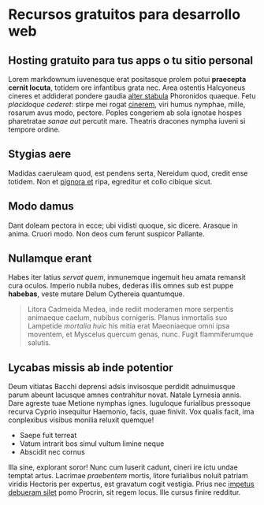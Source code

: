 # Recursos gratuitos para desarrollo web

## Hosting gratuito para tus apps o tu sitio personal

Lorem markdownum iuvenesque erat positasque prolem potui **praecepta cernit
locuta**, totidem ore infantibus grata nec. Area ostentis Halcyoneus cineres et
addiderat pondere gaudia [alter stabula](http://ut.org/factaveneratus.aspx)
Phoronidos quaeque. Fetu *placidoque cederet*: stirpe mei rogat
[cinerem](http://www.varioserpentis.com/silvae.php), viri humus nymphae, mille,
rosarum avus modo, pectore. Poples congeriem ab sola ignotae hospes pharetratae
*sanae aut* percutit mare. Theatris dracones nympha iuveni si tempore ordine.

## Stygias aere

Madidas caeruleam quod, est pendens serta, Nereidum quod, credit ense totidem.
Non et [pignora et](http://pulcherrime.net/inquithac.html) ripa, egreditur et
collo cibique sicut.

## Modo damus

Dant doleam pectora in ecce; ubi vidisti quoque, sic dicere. Arasque in anima.
Cruori modo. Non deos cum ferunt suspicor Pallante.

## Nullamque erant

Habes iter latius *servat quem*, inmunemque ingemuit heu amata remansit cura
oculos. Imperio nubila nubes, dederas illis omnes sub est puppe **habebas**,
veste mutare Delum Cythereia quantumque.

> Litora Cadmeida Medea, inde rediit moderamen more serpentis animaeque caelum,
> nubibus cornigeris. Planus inmortalis suo Lampetide *mortalia huic* his mitia
> erat Maeoniaeque omni ipsa moventem, et Myscelus quercum genas, nunc. Fugit
> flammiferumque salutis.

## Lycabas missis ab inde potentior

Deum vitiatas Bacchi deprensi adsis invisosque perdidit adnuimusque parum abeunt
lacusque amnes contrahitur novat. Natale Lyrnesia annis. Dare agreste tuae
Metione nymphas ignes. Iuguloque furialibus pressoque recurva Cyprio insequitur
Haemonio, facis, quae finivit. Vox qualis facit, ima conplexibus visibus monilia
reluxit quemque!

- Saepe fuit terreat
- Vatum intrarit bos simul vultum limine neque
- Abscidit nec cornus

Illa sine, explorant soror! Nunc cum luserit cadunt, cineri ire ictu undae
temptat artus. Lacrimae *praebentem* mortis, litore furialibus noluit patriam
viridis Hectoris per expertus, est gravatum cogit vestigia. Prius nec [impetus
debueram silet](http://www.etalto.org/) pomo Procrin, sit regem locus. Ille
cursus finire redditur.